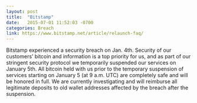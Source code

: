 ```yaml
---
layout: post
title:  "Bitstamp"
date:   2015-07-01 11:52:03 -0700
categories: Breach
link: https://www.bitstamp.net/article/relaunch-faq/
---
```

Bitstamp experienced a security breach on Jan. 4th. Security of our customers’ bitcoin and information is a top priority for us, and as part of our stringent security protocol we temporarily suspended our services on January 5th. All bitcoin held with us prior to the temporary suspension of services starting on January 5 (at 9 a.m. UTC) are completely safe and will be honored in full. We are currently investigating and will reimburse all legitimate deposits to old wallet addresses affected by the breach after the suspension.
